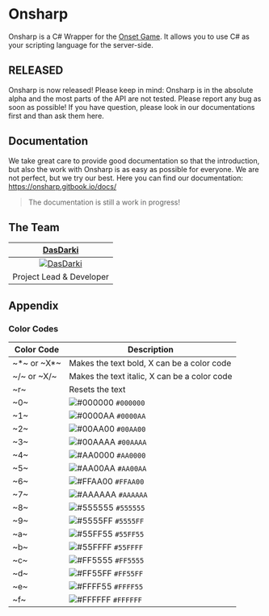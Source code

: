 # Onsharp
Onsharp is a C# Wrapper for the [Onset Game](https://playonset.com/). It allows you to use C# as your scripting language for the server-side.

## RELEASED
Onsharp is now released! Please keep in mind: Onsharp is in the absolute alpha and the most parts of the API are not tested. Please report any bug as soon as possible! If you have question, please look in our documentations first and than ask them here. 

## Documentation
We take great care to provide good documentation so that the introduction, but also the work with Onsharp is as easy as possible for everyone. We are not perfect, but we try our best. Here you can find our documentation: https://onsharp.gitbook.io/docs/

> The documentation is still a work in progress!

## The Team
| <a href="https://github.com/DasDarki" target="_blank">**DasDarki**</a> |
| :---: |
| [![DasDarki](https://avatars1.githubusercontent.com/u/20742539?v=3&s=150)](https://github.com/DasDarki)|
| Project Lead & Developer |

## Appendix
### Color Codes
|Color Code|Description|
|---|---|
|\~\*\~ or \~X*\~|Makes the text bold, X can be a color code|
|\~/\~ or \~X/\~|Makes the text italic, X can be a color code|
|\~r\~|Resets the text|
|\~0\~|![#000000](https://via.placeholder.com/15/000000/000000?text=+) `#000000`|
|\~1\~|![#0000AA](https://via.placeholder.com/15/0000AA/000000?text=+) `#0000AA`|
|\~2\~|![#00AA00](https://via.placeholder.com/15/00AA00/000000?text=+) `#00AA00`|
|\~3\~|![#00AAAA](https://via.placeholder.com/15/00AAAA/000000?text=+) `#00AAAA`|
|\~4\~|![#AA0000](https://via.placeholder.com/15/AA0000/000000?text=+) `#AA0000`|
|\~5\~|![#AA00AA](https://via.placeholder.com/15/AA00AA/000000?text=+) `#AA00AA`|
|\~6\~|![#FFAA00](https://via.placeholder.com/15/FFAA00/000000?text=+) `#FFAA00`|
|\~7\~|![#AAAAAA](https://via.placeholder.com/15/AAAAAA/000000?text=+) `#AAAAAA`|
|\~8\~|![#555555](https://via.placeholder.com/15/555555/000000?text=+) `#555555`|
|\~9\~|![#5555FF](https://via.placeholder.com/15/5555FF/000000?text=+) `#5555FF`|
|\~a\~|![#55FF55](https://via.placeholder.com/15/55FF55/000000?text=+) `#55FF55`|
|\~b\~|![#55FFFF](https://via.placeholder.com/15/55FFFF/000000?text=+) `#55FFFF`|
|\~c\~|![#FF5555](https://via.placeholder.com/15/FF5555/000000?text=+) `#FF5555`|
|\~d\~|![#FF55FF](https://via.placeholder.com/15/FF55FF/000000?text=+) `#FF55FF`|
|\~e\~|![#FFFF55](https://via.placeholder.com/15/FFFF55/000000?text=+) `#FFFF55`|
|\~f\~|![#FFFFFF](https://via.placeholder.com/15/FFFFFF/000000?text=+) `#FFFFFF`|
